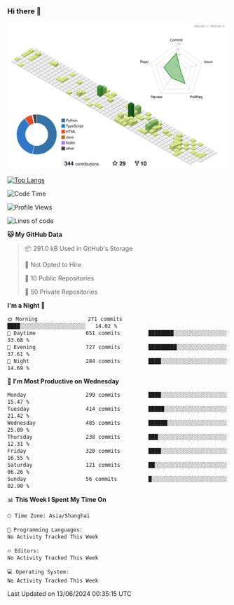 ### Hi there 👋

![](./profile-3d-contrib/profile-green-animate.svg)

 

[![Top Langs](https://github-readme-stats.vercel.app/api/top-langs/?username=fly2tomato)](https://github.com/anuraghazra/github-readme-stats)


 

<!--START_SECTION:waka-->
![Code Time](http://img.shields.io/badge/Code%20Time-5%20hrs%2042%20mins-blue)

![Profile Views](http://img.shields.io/badge/Profile%20Views-20-blue)

![Lines of code](https://img.shields.io/badge/From%20Hello%20World%20I%27ve%20Written-519.5%20thousand%20lines%20of%20code-blue)

**🐱 My GitHub Data** 

> 📦 291.0 kB Used in GitHub's Storage 
 > 
> 🚫 Not Opted to Hire
 > 
> 📜 10 Public Repositories 
 > 
> 🔑 50 Private Repositories 
 > 
**I'm a Night 🦉** 

```text
🌞 Morning                271 commits         ████░░░░░░░░░░░░░░░░░░░░░   14.02 % 
🌆 Daytime                651 commits         ████████░░░░░░░░░░░░░░░░░   33.68 % 
🌃 Evening                727 commits         █████████░░░░░░░░░░░░░░░░   37.61 % 
🌙 Night                  284 commits         ████░░░░░░░░░░░░░░░░░░░░░   14.69 % 
```
📅 **I'm Most Productive on Wednesday** 

```text
Monday                   299 commits         ████░░░░░░░░░░░░░░░░░░░░░   15.47 % 
Tuesday                  414 commits         █████░░░░░░░░░░░░░░░░░░░░   21.42 % 
Wednesday                485 commits         ██████░░░░░░░░░░░░░░░░░░░   25.09 % 
Thursday                 238 commits         ███░░░░░░░░░░░░░░░░░░░░░░   12.31 % 
Friday                   320 commits         ████░░░░░░░░░░░░░░░░░░░░░   16.55 % 
Saturday                 121 commits         ██░░░░░░░░░░░░░░░░░░░░░░░   06.26 % 
Sunday                   56 commits          █░░░░░░░░░░░░░░░░░░░░░░░░   02.90 % 
```


📊 **This Week I Spent My Time On** 

```text
🕑︎ Time Zone: Asia/Shanghai

💬 Programming Languages: 
No Activity Tracked This Week

🔥 Editors: 
No Activity Tracked This Week

💻 Operating System: 
No Activity Tracked This Week
```


 Last Updated on 13/06/2024 00:35:15 UTC
<!--END_SECTION:waka-->
